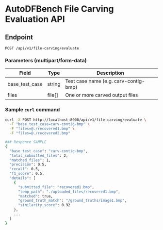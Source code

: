 # AutoDFBench File Carving Evaluation API

## Endpoint
`POST /api/v1/file-carving/evaluate`

### Parameters (multipart/form-data)
| Field           | Type    | Description                          |
|----------------|---------|--------------------------------------|
| base_test_case | string  | Test case name (e.g. carv-contig-bmp) |
| files          | file[]  | One or more carved output files       |

### Sample `curl` command
```bash
curl -X POST http://localhost:8000/api/v1/file-carving/evaluate \
  -F "base_test_case=carv-contig-bmp" \
  -F "files=@./recovered1.bmp" \
  -F "files=@./recovered2.bmp"

### Responce SAMPLE 
{
  "base_test_case": "carv-contig-bmp",
  "total_submitted_files": 2,
  "matched_files": 1,
  "precision": 0.5,
  "recall": 0.5,
  "f1_score": 0.5,
  "details": [
    {
      "submitted_file": "recovered1.bmp",
      "temp_path": "./uploaded_files/recovered1.bmp",
      "matched": true,
      "ground_truth_match": "/ground_truths/image1.bmp",
      "similarity_score": 0.92
    },
    ...
  ]
}
